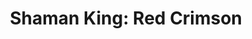--- 
title: "Shaman King: Red Crimson"
publishdate: "2019-1-13T16:48:46+02:00"
src: "https://365manga.net/manga/shaman-king-red-crimson"
image: "https://data.365manga.net/images/thumbnails/32517-shaman-king-red-crimson.jpg"
description: " Shaman King: Red Crimson manga summary: The start of the first official spin-off series for Shaman King featuring the Tao Family and their fight against the Red Crimson!"
---